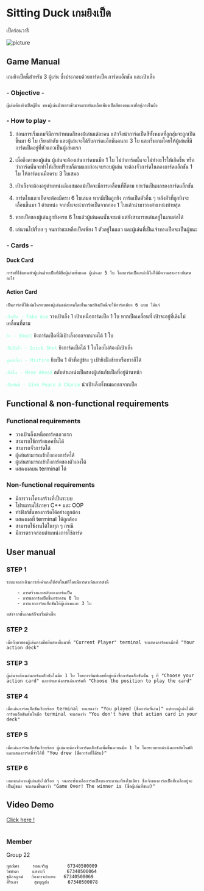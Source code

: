 # Sitting Duck เกมยิงเป็ด
เป็ดร่อนวารี 

![picture](https://mercular.s3.ap-southeast-1.amazonaws.com/images/products/2022/02/sitting-duck-board-game-02.jpg)

## Game Manual
เกมยิงเป็ดนี้สำหรับ 3 ผู้เล่น ซึ่งประกอบด้วยการ์ดเป็ด การ์ดแอ็กชัน และเป้าเล็ง

### - Objective -
```
ผู้เล่นต้องยิงเป็ดผู้อื่น ของผู้เล่นฝ่ายตรงข้ามจนกระทั่งเหลือเพียงเป็ดสีของตนเองที่อยู่ภายในบึง
```

### - How to play -

1) ก่อนการเริ่มเกมจีมีการกำหนดสีของผ้้เล่นแต่ละคน แล้วจึงนำการ์ดเป็ดสีทั้งหมดที่ถูกสุ่มจะถูกเปิดขึ้นมา 6 ใบ เรียงลำดับ และผู้เล่นจะได้รับการ์ดแอ็กชันคนละ 3 ใบ และเริ่มเกมโดยให้ผู้เล่นที่มีการ์ดเป็ดอยู่ที่หัวแถวเป็นผู้เล่นแรก

2) เมื่อถึงตาของผู้เล่น ผู้เล่นจะต้องเล่นการ์ดบนมือ 1 ใบ ไม่ว่าการ์ดนั้นจะไม่ทำอะไรให้เกิดขึ้น หรือว่าการ์ดนั้นจะทำให้เสียเปรียบก็ตามและก่อนจบรอบผู้เล่น จะต้องจั่วการ์ดในกองการ์ดแอ็กชัน 1 ใบ ให้การ์ดบนมือครบ 3 ใบเสมอ

3) เป้าเล็งจะต้องอยู่ตำแหน่งเดิมเสมอแม้เป็ดจะมีการเคลื่อนที่ก็ตาม ยกเว้นเป็นผลของการ์ดแอ็กชัน

4) การ์ดในแถวเป็ดจะต้องมีครบ 6 ใบเสมอ หากมีเป็ดถูกยิง การ์ดเป็ดตัวอื่น ๆ หลังตัวที่ถูกยิงจะเลื่อนขึ้นมา 1 ตำแหน่ง จากนั้นจะนำการ์ดเป็ดจากกอง 1 ใบแล้วนำมาวางตำแหน่งท้ายสุด

5) หากเป็ดของผู้เล่นถูกยิงครบ 6 ใบแล้วผู้เล่นคนนั้นจะแพ้ แต่ยังสามารถเล่นอยู่ในเกมต่อได้

6) เล่นวนไปเรื่อย ๆ จนกว่าขะเหลือเป็ดเพียง 1 ตัวอยู่ในแถว และผู้เล่นที่เป็นเจ้าของเป็ดจะเป็นผู้ชนะ


### - Cards -
#### Duck Card
```
การ์ดที่ใช้แทนตัวผู้เล่นด้วยเป็ดที่มีชื่อผู้เล่นทั้งหมด ผู้เล่นละ 5 ใบ โดยการ์ดเป็ดเหล่านี้ไม่ได้มีความสามารถพิเศษอะไร 
```

#### Action Card
```
เป็นการ์ดที่ใช้เล่นในรอบของผู้เล่นแต่ละคนโดยในเกมส์ยิงเป็ดนี้จะใช้การ์ดเพียง 6 แบบ ได้แก่
```
<code style="color : aquamarine">เล็งเป็ด - Take Aim</code> 
วางเป้าเล็ง 1 เป้าเหนือการ์ดเป็ด 1 ใบ หากเป็ดเคลื่อนที่ เป้าจะอยู่ที่เดิมไม่เคลื่อนที่ตาม 

<code style="color : aquamarine">ยิง - Shoot</code> 
ยิงการ์ดเป็ดที่มีเป้าเล็งออกจากเกมได้ 1 ใบ

<!-- <code style="color : aquamarine">ส่องคู่  - Double Barrel</code> 
วางเป้าเล็งใส่เป็ดที่อยู่ติดกันได้ 2 เป้า -->

<code style="color : aquamarine">เป็ดปืนไว - Quick Shot</code> 
ยิงการ์ดเป็ดได้ 1 ใบโดยไม่ต้องมีเป้าเล็ง

<code style="color : aquamarine">ศูนย์เบี้ยว - Misfire</code> 
ยิงเป็ด 1 ตัวที่อยู่ข้าง ๆ เป้ายิงฝั่งซ้ายหรือขวาก็ได้

<!-- <code style="color : aquamarine">ตายคู่ - Two Birds</code> 
ยิงเป็ดได้ 2 ตัวที่มีเป้าเล็งอยู่ติดกัน หากอยู่ห่างกันจะยิงได้เพียงตัวเดียว

<code style="color : aquamarine">เด้งซ้าย/เด้งขวา - Bump Left/Bump Right</code> 
เลื่อนเป้ายิงไปทางซ้ายหรือทางขวา 1 ตำแหน่ง -->

<code style="color : aquamarine">เป็ดโผ - Move Ahead</code> 
สลับตำแหน่งเป็ดของผู้เล่นกับเป็ดที่อยู่ด้านหน้า

<!-- <code style="color : aquamarine">เป็ดชิล - Hang Back</code> 
สลับตำแหน่งเป็ดของผู้เล่นกับเป็ดที่อยู่ด้านหลัง

<code style="color : aquamarine">เป็ดจรวด - Fast Forward</code> 
ย้ายเป็ด 1 ตัวของผู้เล่นไปไว้หัวแถว เป็ดตัวอื่นเลื่อนถอยหลัง 1 ตำแหน่ง -->

<code style="color : aquamarine">เป็ดสันติ - Give Peace A Chance</code> 
นำเป้าเล็งทั้งหมดออกจากเป็ด

<!-- <code style="color : aquamarine">เป็ดคืนชีพ - Resurrection</code> 
นำการ์ดเป็ดที่โดนยิงกลับเข้ากองการ์ดได้ 1 ใบ -->



## Functional & non-functional requirements

### Functional requirements

- วางเป้าเล็งเหนือการ์ดแถวแรก
- สามารถใช้การ์ดแอคชั่นได้
- สามารถจั่วการ์ดได้
- ผู้เล่นสามารถเข้าถึงกองการ์ดได้
- ผู้เล่นสามารถเข้าถึงการ์ดของตัวเองได้
- แสดงผลบน terminal ได้


### Non-functional requirements
- มีการวางโครงสร้างที่เป็นระบบ
- โปรแกรมใช้ภาษา C++ และ OOP
- ทำฟังก์ชั่นของการ์ดได้อย่างถูกต้อง
- แสดงผลที่ terminal ได้ถูกต้อง
- สามารถใช้งานได้ในทุก ๆ กรณี
- มีการตรวจสอบตำแหน่งการใช้การ์ด


## User manual


### STEP 1
<!-- ![step1](insert link) -->
```
ระบบจะดำเนินการตั้งค่าเกมให้อัตโนมัติโดยมีการดำเนินการดังนี้ 

    - การสร้างและสลับกองการ์ดเป็ด
    - การนำการ์ดเป็ดขึ้นกระดาน 6 ใบ
    - การแจกการ์ดแอ็กชันให้ผู้เล่นคนละ 3 ใบ

หลังจากนั้นเกมส์ก็จะเริ่มต้นขึ้น
```
### STEP 2
<!-- ![step2](insert link) -->
```
เมื่อถึงตาของผู้เล่นตามชื่อที่แสดงขึ้นมาที่ "Current Player" terminal จะแสดงการ์ดบนมือที่ "Your action deck" 
```
### STEP 3
<!-- ![step3](insert link) -->
```
ผู้เล่นจะต้องเล่นการ์ดแอ็กชันในมือ 1 ใบ โดยการพิมพ์เลขที่อยู่หน้าชื่อการ์ดแอ็กชันนั้น ๆ ที่ "Choose your action card" และตำแหน่งการเล่นการ์ดที่ "Choose the position to play the card"
```
### STEP 4
<!-- ![step4](insert link) -->
```
เมื่อเล่นการ์ดแอ็กชันเรียบร้อย terminal จะแสดงว่า "You played (ชื่อการ์ดที่เล่น)" แต่หากผู้เล่นไม่มีการ์ดแอ็กชันนั้นในมือ terminal จะแสดงว่า "You don't have that action card in your deck"
```
### STEP 5
<!-- ![step5](insert link) -->
```
เมื่อเล่นการ์ดแอ็กชันเรียบร้อย ผู้เล่นจะต้องจั่วการ์ดแอ็กชันเพิ่มขึ้นมาบนมือ 1 ใบ โดยระบบจะดำเนินการอัตโนมัติและแสดงการ์ดที่จั่วได้ที่ "You drew (ชื่อการ์ดที่ได้รับ)"
```
### STEP 6
<!-- ![step6](insert link) -->
```
เกมจะเล่นวนผู้เล่นกันไปเรื่อย ๆ จนกระทั่งเหลือการ์ดเป็ดบนกระดานเพียงใบเดียว ซึ่งเจ้าของการ์ดเป็ดที่เหลืออยู่จะเป็นผู้ชนะ จะแสดงขึ้นมาว่า "Game Over! The winner is (ชื่อผู้เล่นที่ชนะ)"
```

## Video Demo
[Click here !](https://drive.google.com/file/d/1_CPWyu9svoAiAMXEHia_kE6VCeezjeuf/view?usp=sharing)

#
### Member
Group 22
``` 
ญาณิศา     รอดเจริญ       67340500009
วิชชาดา     แสงระวี        67340500064
ชุติกาญจน์   ก้องกาจกำแหง   67340500069
ศิรินภา      สุขบุญส่ง       67340500078
```